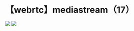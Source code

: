 # 【webrtc】mediastream（17）

![](https://img-blog.csdnimg.cn/20190921113510419.png?x-oss-process=image/watermark,type_ZmFuZ3poZW5naGVpdGk,shadow_10,text_aHR0cHM6Ly9ibG9nLmNzZG4ubmV0L3FxXzM0MjczMDU5,size_16,color_FFFFFF,t_70)
![](https://img-blog.csdnimg.cn/20190921113536457.png?x-oss-process=image/watermark,type_ZmFuZ3poZW5naGVpdGk,shadow_10,text_aHR0cHM6Ly9ibG9nLmNzZG4ubmV0L3FxXzM0MjczMDU5,size_16,color_FFFFFF,t_70)